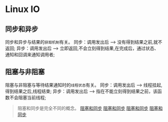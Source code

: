 # Linux IO

## 同步和异步
同步和异步与结果的`获取机制`有关。
同步：调用发出后 -->  没有得到结果之前,就不返回;
异步：调用发出后 -->  立即返回,不会立刻得到结果,在完成后，通过状态、通知和回调来通知调用者;

## 阻塞与非阻塞
阻塞与非阻塞与等待结果通知时的`线程状态`有关。
同步：调用发出后 -->  线程挂起,得到结果之后,线程结束;
异步：调用发出后 -->  指在不能立刻得到结果之前，该函数不会阻塞当前线程;

> 阻塞和同步是完全不同的概念。
> [阻塞和同步](https://blog.csdn.net/z_ryan/article/details/80873449)
> [阻塞和同步](https://www.jianshu.com/p/486b0965c296)
> [阻塞和同步](https://www.cnblogs.com/cyyz-le/p/10962818.html)
> [阻塞和同步](https://www.cnblogs.com/bakari/p/10966303.html)
